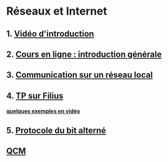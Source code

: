 # Réseaux et Internet

## 1. [Vidéo d'introduction](https://youtu.be/U6Uqf5xsaSI?list=PLOapGKeH_KhFkfZDf5B-AKXmNIXEPpn4a&t=93)
## 2. [Cours en ligne : introduction générale](https://www.math93.com/lycee/nsi-1ere/nsi-1ere/146-pedagogie/lycee/nsi/1010-nsi-numerique-et-sciences-informatiques-reseaux.html)
## 3. [Communication sur un réseau local](https://pixees.fr/informatiquelycee/n_site/nsi_prem_intro_reseau.html)
## 4. [TP sur Filius](https://www.math93.com/images/pdf/NSI/premiere/reseaux/NSI_Reseaux_Filius.pdf)
#### [quelques exemples en vidéo](http://thalesm.hmalherbe.fr/gestclasse/documents/Premiere_NSI/TP/TP_reseaux.html)
## 5. [Protocole du bit alterné](https://pixees.fr/informatiquelycee/n_site/nsi_prem_bit_alt.html)
## [QCM](https://genumsi.inria.fr/qcm.php?h=e0a752c15d758c11e66832c989be6108)
